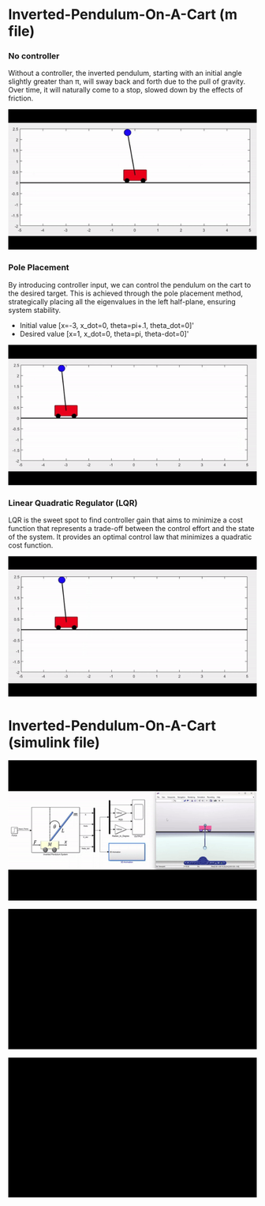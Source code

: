 # Inverted-Pendulum-On-A-Cart (m file) 
### No controller 
  Without a controller, the inverted pendulum, starting with an initial angle slightly greater than π, will sway back and forth due to the pull of gravity. Over time, it will naturally come to a stop, slowed down by the effects of friction.

![Animated GIF](Videos/No_control.gif)

### Pole Placement 
  By introducing controller input, we can control the pendulum on the cart to the desired target. This is achieved through the pole placement method, strategically placing all the eigenvalues in the left half-plane, ensuring system stability.
- Initial value [x=-3, x_dot=0, theta=pi+.1, theta_dot=0]'
- Desired value [x=1, x_dot=0, theta=pi, theta-dot=0]'

![Animated GIF](Videos/Pole-Placement.gif)

### Linear Quadratic Regulator (LQR) 
LQR is the sweet spot to find controller gain that aims to minimize a cost function that represents a trade-off between the control effort and the state of the system. It provides an optimal control law that minimizes a quadratic cost function. 

![Animated GIF](Videos/LQR.gif)

# Inverted-Pendulum-On-A-Cart (simulink file) 

![Animated GIF](Videos/No_control_Sim.gif)

![Animated GIF](Videos/LQR_Sim.gif)

![Animated GIF](Videos/Energy_swing_up.gif)






